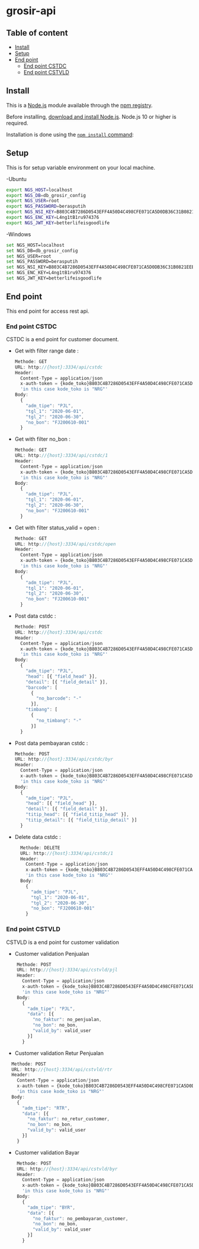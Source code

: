 # grosir-api

## Table of content

- [Install](#install)
- [Setup](#setup)
- [End point](#end-point)
  - [End point CSTDC](#end-point-cstdc)
  - [End point CSTVLD](#end-point-cstvld)

## Install

This is a [Node.js](https://nodejs.org/en/) module available through the
[npm registry](https://www.npmjs.com/).

Before installing, [download and install Node.js](https://nodejs.org/en/download/).
Node.js 10 or higher is required.

Installation is done using the
[`npm install` command](https://docs.npmjs.com/getting-started/installing-npm-packages-locally):



## Setup

This is for setup variable environment on your local machine.

-Ubuntu

```sh
export NGS_HOST=localhost
export NGS_DB=db_grosir_config
export NGS_USER=root
export NGS_PASSWORD=berasputih
export NGS_NSI_KEY=B803C4B7286D0543EFF4A50D4C498CFE071CA5D0DB36C31B0821EEEDBC7BFD14C4A196D1FB0F
export NGS_ENC_KEY=L4ng1tB1ru974376
export NGS_JWT_KEY=betterlifeisgoodlife
```

-Windows

```sh
set NGS_HOST=localhost
set NGS_DB=db_grosir_config
set NGS_USER=root
set NGS_PASSWORD=berasputih
set NGS_NSI_KEY=B803C4B7286D0543EFF4A50D4C498CFE071CA5D0DB36C31B0821EEEDBC7BFD14C4A196D1FB0F
set NGS_ENC_KEY=L4ng1tB1ru974376
set NGS_JWT_KEY=betterlifeisgoodlife
```

## End point

This end point for access rest api.

### End point CSTDC

CSTDC is a end point for customer document.

* Get with filter range date : 
  ```js
  Methode: GET
  URL: http://{host}:3334/api/cstdc
  Header: 
    Content-Type = application/json
    x-auth-token = {kode_toko}B803C4B7286D0543EFF4A50D4C498CFE071CA5D0DB36C31B0821EEEDBC7BFD14C4A196D1FB0F
    'in this case kode_toko is "NRG"'
  Body:
    {
      "adm_tipe": "PJL",
      "tgl_1": "2020-06-01",
      "tgl_2": "2020-06-30",
      "no_bon": "FJ200610-001"
    }
  ```
* Get with filter no_bon :
  ```js
  Methode: GET
  URL: http://{host}:3334/api/cstdc/1
  Header: 
    Content-Type = application/json
    x-auth-token = {kode_toko}B803C4B7286D0543EFF4A50D4C498CFE071CA5D0DB36C31B0821EEEDBC7BFD14C4A196D1FB0F
    'in this case kode_toko is "NRG"'
  Body:
    {
      "adm_tipe": "PJL",
      "tgl_1": "2020-06-01",
      "tgl_2": "2020-06-30",
      "no_bon": "FJ200610-001"
    }
  ```
* Get with filter status_valid = open :
  ```js
  Methode: GET
  URL: http://{host}:3334/api/cstdc/open
  Header: 
    Content-Type = application/json
    x-auth-token = {kode_toko}B803C4B7286D0543EFF4A50D4C498CFE071CA5D0DB36C31B0821EEEDBC7BFD14C4A196D1FB0F
    'in this case kode_toko is "NRG"'
  Body:
    {
      "adm_tipe": "PJL",
      "tgl_1": "2020-06-01",
      "tgl_2": "2020-06-30",
      "no_bon": "FJ200610-001"
    }
  ```
* Post data cstdc :
  ```js
  Methode: POST
  URL: http://{host}:3334/api/cstdc
  Header: 
    Content-Type = application/json
    x-auth-token = {kode_toko}B803C4B7286D0543EFF4A50D4C498CFE071CA5D0DB36C31B0821EEEDBC7BFD14C4A196D1FB0F
    'in this case kode_toko is "NRG"'
  Body:
    {
      "adm_tipe": "PJL",
      "head": [{ "field_head" }],
      "detail": [{ "field_detail" }],
      "barcode": [
        {
          "no_barcode": "-"
        }],
      "timbang": [
        {
          "no_timbang": "-"
        }]
    }
  ```
* Post data pembayaran cstdc :
  ```js
  Methode: POST
  URL: http://{host}:3334/api/cstdc/byr
  Header: 
    Content-Type = application/json
    x-auth-token = {kode_toko}B803C4B7286D0543EFF4A50D4C498CFE071CA5D0DB36C31B0821EEEDBC7BFD14C4A196D1FB0F
    'in this case kode_toko is "NRG"'
  Body:
    {
      "adm_tipe": "PJL",
      "head": [{ "field_head" }],
      "detail": [{ "field_detail" }],
      "titip_head": [{ "field_titip_head" }],
      "titip_detail": [{ "field_titip_detail" }]
    }
  ```
* Delete data cstdc :
  ```js
    Methode: DELETE
    URL: http://{host}:3334/api/cstdc/1
    Header: 
      Content-Type = application/json
      x-auth-token = {kode_toko}B803C4B7286D0543EFF4A50D4C498CFE071CA5D0DB36C31B0821EEEDBC7BFD14C4A196D1FB0F
      'in this case kode_toko is "NRG"'
    Body:
      {
        "adm_tipe": "PJL",
        "tgl_1": "2020-06-01",
        "tgl_2": "2020-06-30",
        "no_bon": "FJ200610-001"
      }
  ```

### End point CSTVLD

CSTVLD is a end point for customer validation

* Customer validation Penjualan
```js
    Methode: POST
    URL: http://{host}:3334/api/cstvld/pjl
    Header: 
      Content-Type = application/json
      x-auth-token = {kode_toko}B803C4B7286D0543EFF4A50D4C498CFE071CA5D0DB36C31B0821EEEDBC7BFD14C4A196D1FB0F
      'in this case kode_toko is "NRG"'
    Body:
      {
        "adm_tipe": "PJL",
        "data": [{
          "no_faktur": no_penjualan,
          "no_bon": no_bon,
          "valid_by": valid_user
        }]
      }
  ```
* Customer validation Retur Penjualan
```js
  Methode: POST
  URL: http://{host}:3334/api/cstvld/rtr
  Header: 
    Content-Type = application/json
    x-auth-token = {kode_toko}B803C4B7286D0543EFF4A50D4C498CFE071CA5D0DB36C31B0821EEEDBC7BFD14C4A196D1FB0F
    'in this case kode_toko is "NRG"'
  Body:
    {
      "adm_tipe": "RTR",
      "data": [{
        "no_faktur": no_retur_customer,
        "no_bon": no_bon,
        "valid_by": valid_user
      }]
    }
```
* Customer validation Bayar
```js
    Methode: POST
    URL: http://{host}:3334/api/cstvld/byr
    Header: 
      Content-Type = application/json
      x-auth-token = {kode_toko}B803C4B7286D0543EFF4A50D4C498CFE071CA5D0DB36C31B0821EEEDBC7BFD14C4A196D1FB0F
      'in this case kode_toko is "NRG"'
    Body:
      {
        "adm_tipe": "BYR",
        "data": [{
          "no_faktur": no_pembayaran_customer,
          "no_bon": no_bon,
          "valid_by": valid_user
        }]
      }
  ```
